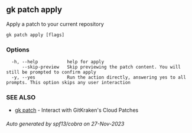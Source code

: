## gk patch apply

Apply a patch to your current repository

```
gk patch apply [flags]
```

### Options

```
  -h, --help           help for apply
      --skip-preview   Skip previewing the patch content. You will still be prompted to confirm apply
  -y, --yes            Run the action directly, answering yes to all prompts. This option skips any user interaction
```

### SEE ALSO

* [gk patch](gk_patch.md)	 - Interact with GitKraken's Cloud Patches

###### Auto generated by spf13/cobra on 27-Nov-2023
